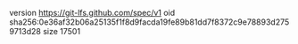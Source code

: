 version https://git-lfs.github.com/spec/v1
oid sha256:0e36af32b06a25135f1f8d9facda19fe89b81dd7f8372c9e78893d2759713d28
size 17501
